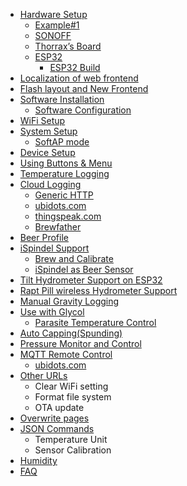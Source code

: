 * [Hardware Setup](10.HardwareGeneral.md)
  * [Example#1](11.HardwareExample1.md)
  * [SONOFF](12.HarddwareSONOFF.md)
  * [Thorrax’s Board](https://github.com/thorrak/brewpi-esp8266)
  * [ESP32](13.ESP32Pins.md)
    * [ESP32 Build](14.ESP32BuildInstructions.md)
* [Localization of web frontend](20.LocalizationWebPage.md)
* [Flash layout and New Frontend](30.FlashLayoutAndNewUI.md)
* [Software Installation](40.SoftwareInstallation.md)
  * [Software Configuration](41.SoftwareConfiguration.md)
* [WiFi Setup](50.WiFiSetupV31.md)
* [System Setup](60.SystemSetup.md)
  * [SoftAP mode](61.SoftAPMode.md)
* [Device Setup](70.DeviceSetup.md)
* [Using Buttons & Menu](80.UsingButtonsAndUI.md)
* [Temperature Logging](90.TemperatureLogging.md)
* [Cloud Logging](A0.CloudLogging.md)
  * [Generic HTTP](A1.GenericHttpLogging.md)
  * [ubidots.com](A2.ubidots.md)
  * [thingspeak.com](A3.thingspeak.md)
  * [Brewfather](A4.brewfather.md)
* [Beer Profile](B0.BeerProfile.md)
* [iSpindel Support](C0.iSpindelSupport.md)
  * [Brew and Calibrate](C1.BrewNCalibrate.md)
  * [iSpindel as Beer Sensor](C2.iSpindelAsSensor.md)
* [Tilt Hydrometer Support on ESP32](D0.TiltHydrometerSupport.md)
* [Rapt Pill wireless Hydrometer Support](D1.RaptPillHydrometerSupport.md)
* [Manual Gravity Logging](E0.ManualGravityInput.md)
* [Use with Glycol](F0.glycol.md)
  * [Parasite Temperature Control](F1.ParasiteTemperatureControl.md)
* [Auto Capping(Spunding)](G0.AutoSpunding.md)
* [Pressure Monitor and Control](H0.PressureMonitor.md)
* [MQTT Remote Control](I0.MQTT.md)
  * [ubidots.com](I1.MQTT.ubidots.md)
* [Other URLs](J0.OtherUrl.md)
  * Clear WiFi setting
  * Format file system
  * OTA update
* [Overwrite pages](K0.OverwritePages.md)
* [JSON Commands](L0.JsonCommand.md)
  * Temperature Unit
  * Sensor Calibration
* [Humidity](M0.Humidity.md)
* [FAQ](Z0.FAQ.md)